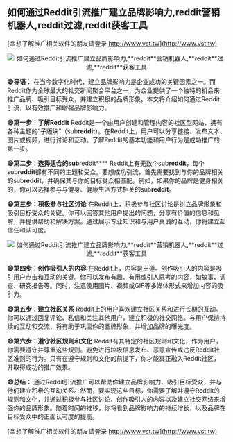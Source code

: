 ## **如何通过Reddit引流推广建立品牌影响力,**reddit**营销机器人,**reddit**过滤,**reddit**获客工具**

[😍想了解推广相关软件的朋友请登录 http://www.vst.tw](http://www.vst.tw)

 <center><img src="https://vst.tw/MP4/tuiguang/png/2.png" alt="如何通过Reddit引流推广建立品牌影响力,**reddit**营销机器人,**reddit**过滤,**reddit**获客工具"></center>

**😄导语：**
在当今数字化时代，建立品牌影响力是企业成功的关键因素之一。而Reddit作为全球最大的社交新闻聚合平台之一，为企业提供了一个独特的机会来推广品牌、吸引目标受众，并建立积极的品牌形象。本文将介绍如何通过Reddit引流，以有效推广和增强品牌影响力。

**😄第一步：了解Reddit**
Reddit是一个由用户创建和管理内容的社区型网站，拥有各种主题的“子版块”（sub**reddit**）。在Reddit上，用户可以分享链接、发布文本、图片或视频，进行讨论和互动。了解Reddit的基本功能和用户行为是成功推广的第一步。

**😄第二步：选择适合的sub**reddit****
Reddit上有无数个sub**reddit**，每个sub**reddit**都有不同的主题和受众。要想成功引流，首先需要找到与你的品牌相关的sub**reddit**，并确保其与你的目标受众相匹配。例如，如果你的品牌是健身相关的，你可以选择参与与健身、健康生活方式相关的sub**reddit**。

**😄第三步：积极参与社区讨论**
在Reddit上，积极参与社区讨论是树立品牌形象和吸引目标受众的关键。你可以回答其他用户提出的问题，分享有价值的信息和见解，并提供帮助和解决方案。通过展示专业知识和与用户真诚的互动，你将建立起信任和认可度。

 <center><img src="https://vst.tw/MP4/tuiguang/png/3.png" alt="如何通过Reddit引流推广建立品牌影响力,**reddit**营销机器人,**reddit**过滤,**reddit**获客工具"></center>

**😄第四步：创作吸引人的内容**
在Reddit上，内容是王道。创作吸引人的内容是吸引用户点击和互动的关键。你可以发布有趣、有用或引人思考的内容，如故事、调查、研究报告等。同时，注意使用图片、视频或GIF等多媒体形式来增加内容的吸引力。

**😄第五步：建立社区关系**
Reddit上的用户喜欢建立社区关系和进行长期的互动。你可以通过回复评论、私信和关注其他用户，建立积极的社交网络。与用户保持持续的互动和交流，将有助于巩固你的品牌形象，并增加品牌的曝光度。

**😄第六步：遵守社区规则和文化**
Reddit有其特定的社区规则和文化，作为用户，你需要遵守并尊重这些规则。避免进行垃圾信息发布、恶意宣传或违反Reddit社区准则的行为。只有在遵守规则和文化的前提下，你才能真正融入Reddit社区，并取得成功的推广效果。

**😄总结：**
通过Reddit引流推广可以帮助你建立品牌影响力、吸引目标受众，并与他们建立积极的互动关系。然而，要实现这些目标，你需要了解并遵守Reddit的规则和文化，并通过积极参与社区讨论、创作吸引人的内容以及建立社交网络来增强你的品牌形象。随着时间的推移，你将看到品牌影响力的持续增长，以及品牌在目标受众中的正面认可度的提高。

[😍想了解推广相关软件的朋友请登录 http://www.vst.tw](http://www.vst.tw)



